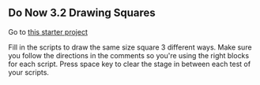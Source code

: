 ## Do Now 3.2 Drawing Squares

Go to [this starter project](http://snap.berkeley.edu/snapsource/snap.html#present:Username=whuangpha&ProjectName=drawing%20starter2)

Fill in the scripts to draw the same size square 3 different ways. Make sure you follow the directions in the comments so you're using the right blocks for each script. Press space key to clear the stage in between each test of your scripts.

